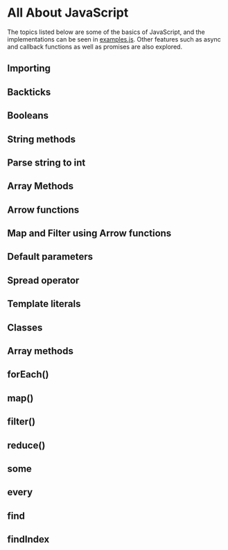 # All About JavaScript

The topics listed below are some of the basics of JavaScript, and the implementations can be seen in [examples.js](examples.js). Other features such as async and callback functions as well as promises are also explored.

## Importing

## Backticks

## Booleans

## String methods

## Parse string to int

## Array Methods

## Arrow functions

## Map and Filter using Arrow functions

## Default parameters

## Spread operator

## Template literals

## Classes

## Array methods

## forEach()

## map()

## filter()

## reduce()

## some

## every

## find

## findIndex
